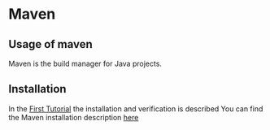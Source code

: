 # Maven

## Usage of maven

Maven is the build manager for Java projects.

## Installation

In the [First Tutorial](/#install-maven) the installation and verification is described You can find the Maven installation description [here](/#install-java-jdk-18)

